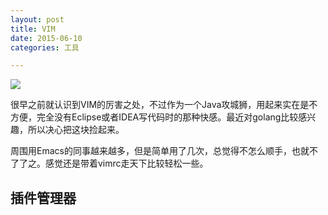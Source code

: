 ```yaml
---
layout: post
title: VIM
date: 2015-06-10
categories: 工具

---
```


![](http://7xiz10.com1.z0.glb.clouddn.com/VIM-LOGO.jpg)

很早之前就认识到VIM的厉害之处，不过作为一个Java攻城狮，用起来实在是不方便，完全没有Eclipse或者IDEA写代码时的那种快感。最近对golang比较感兴趣，所以决心把这块捡起来。

周围用Emacs的同事越来越多，但是简单用了几次，总觉得不怎么顺手，也就不了了之。感觉还是带着vimrc走天下比较轻松一些。

## 插件管理器